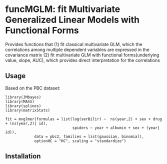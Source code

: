 
# funcMGLM: fit Multivariate Generalized Linear Models with Functional Forms

Provides functions that (1) fit classical multivariate GLM, which the correlations among multiple dependent variables are expressed in the covariance matrix
(2) fit multivariate GLM with functional forms(underlying value, slope, AUC), which provides direct interpretation for the correlations

## Usage

Based on the PBC dataset:

```
library(JMbayes)
library(MASS)
library(splines)
library(matrixStats)

fit = mvglmer(formulas = list(log(serBilir) ~  ns(year,2) + sex + drug + (ns(year,2)| id), 
                              spiders ~ year + albumin + sex + (year| id)),
             data = pbc2, families = list(gaussian, binomial),
             optionHC = "HC", scaling = "standardize")
```


## Installation


